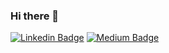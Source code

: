### Hi there 👋
[![Linkedin Badge](https://img.shields.io/badge/viaann-000000?style=flat&logo=Linkedin&logoColor=white&link=https://www.linkedin.com/in/viaann/)](https://www.linkedin.com/in/viaann/)
[![Medium Badge](https://img.shields.io/badge/@viaann-000000?style=flat&labelColor=00000&logo=Medium&link=https://medium.com/@viaann)](https://medium.com/@viaann)
<!--
**viaann/viaann** is a ✨ _special_ ✨ repository because its `README.md` (this file) appears on your GitHub profile.

Here are some ideas to get you started:

- 🔭 I’m currently working on ...
- 🌱 I’m currently learning ...
- 👯 I’m looking to collaborate on ...
- 🤔 I’m looking for help with ...
- 💬 Ask me about ...
- 📫 How to reach me: ...
- 😄 Pronouns: ...
- ⚡ Fun fact: ...
-->
